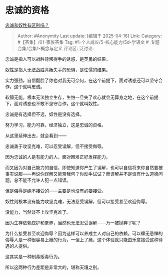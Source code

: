 # 忠诚的资格
[忠诚和奴性有区别吗？](https://www.zhihu.com/question/1895072197103567472/answer/1895813836759606497)

> Author: #Anonymity
> Last update: [编辑于 2025-04-16]
> Link:
> Category: #【答集】/01-家族答集 
> Tag: #1-个人成长/5-核心能力/5d-学语文 #_专题合集/合集1-概念与定义 
> 评论区:
> 泛讨论:

忠诚是指人可以战胜背叛得手的诱惑，是英勇的结果。

奴性是指人无法战胜背叛失手的恐惧，是怯懦的结果。

实力强劲，自信翻脸了你也对我无可奈何，在这个前提下，面对诱惑还可以坚守合作，这个就叫忠诚。

软弱无能，根本无法独立生存，生怕一旦失了欢心就会无葬身之地，在这个前提下，面对诱惑也不敢不坚守合作，这个就叫奴性。

忠诚是有选择但不选，奴性是没有选择。

努力学习，能力可靠，经济独立，这是忠诚的资格。

  

从这里延伸出去，就会看到——

忠诚勇于攻坚克难，可以忍受误解，但不接受侮辱。

因为忠诚的人是有能力的人，面对困难正好发挥能力。

而又因为对自己能力的自信，即使知道你产生了误解，也可以自信将来你自然要被事实说服——再说你误解又能奈我何？你动手试试？而误解并不是谁有什么道德问题，总不能不允许人犯一点错误。

但是侮辱是绝不接受的——主要是也没有必要接受。

  

奴性则根本没有能力攻坚克难，无法忍受误解，但可以接受甚至欢迎侮辱。

没能力，当然谈不上攻坚克难了。

因为生存依赖庇护和豢养，当然也无法忍受误解——万一被抛弃了呢？

为什么接受甚至欢迎侮辱？因为这样可以养成主人对自己的依赖。可以肆无忌惮的侮辱人是一种很容易上瘾的行为，一但上了瘾，这个体验就只能由乐意接受这种待遇的人提供。

这其实是一种制毒贩毒行为。

所以这两种行为差距是非常大的，堪称天壤之别。
